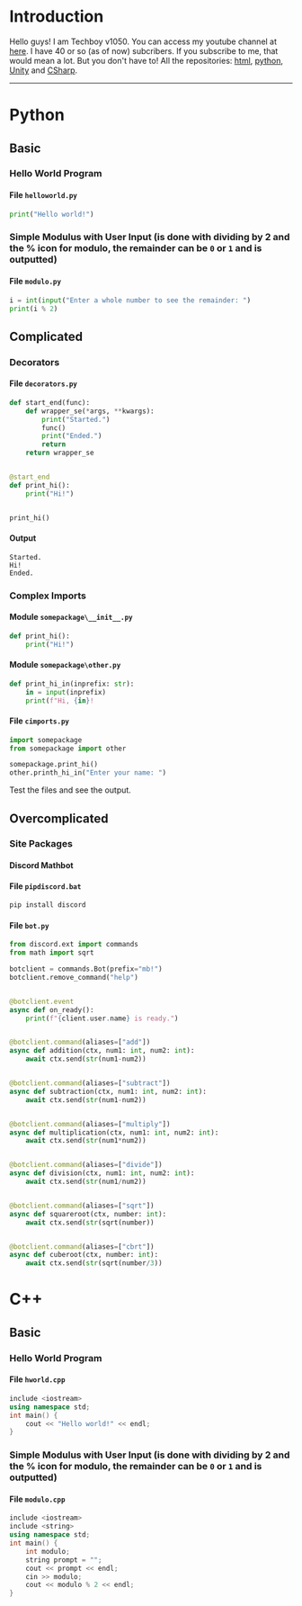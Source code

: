 # Introduction
Hello guys! I am Techboy v1050. You can access my youtube channel at [here](https://www.youtube.com/channel/UCzbYYyFvd5lXhEK_EdnPkTw). I have 40 or so (as of now) subcribers.
If you subscribe to me, that would mean a lot. But you don't have to! All the repositories: [html](https://github.com/KivancTok/html), [python](https://github.com/KivancTok/python), [Unity](https://github.com/KivancTok/Unity) and [CSharp](https://github.com/KivancTok/CSharp).
***
# Python
## Basic
### Hello World Program
#### File `helloworld.py`
```py
print("Hello world!")
```
### Simple Modulus with User Input (is done with dividing by 2 and the % icon for modulo, the remainder can be `0` or `1` and is outputted)
#### File `modulo.py`
```py
i = int(input("Enter a whole number to see the remainder: ")
print(i % 2)
```
## Complicated
### Decorators
#### File `decorators.py`
```py
def start_end(func):
	def wrapper_se(*args, **kwargs):
		print("Started.")
		func()
		print("Ended.")
		return
	return wrapper_se


@start_end
def print_hi():
	print("Hi!")


print_hi()
```
#### Output
```
Started.
Hi!
Ended.
```
### Complex Imports
#### Module `somepackage\__init__.py`
```py
def print_hi():
	print("Hi!")
```
#### Module `somepackage\other.py`
```py
def print_hi_in(inprefix: str):
	in = input(inprefix)
	print(f"Hi, {in}!
```
#### File `cimports.py`
```py
import somepackage
from somepackage import other

somepackage.print_hi()
other.printh_hi_in("Enter your name: ")
```
Test the files and see the output.
## Overcomplicated
### Site Packages
#### Discord Mathbot
#### File `pipdiscord.bat`
```bat
pip install discord
```
#### File `bot.py`
```py
from discord.ext import commands
from math import sqrt

botclient = commands.Bot(prefix="mb!")
botclient.remove_command("help")


@botclient.event
async def on_ready():
	print(f"{client.user.name} is ready.")


@botclient.command(aliases=["add"])
async def addition(ctx, num1: int, num2: int):
	await ctx.send(str(num1-num2))


@botclient.command(aliases=["subtract"])
async def subtraction(ctx, num1: int, num2: int):
	await ctx.send(str(num1-num2))


@botclient.command(aliases=["multiply"])
async def multiplication(ctx, num1: int, num2: int):
	await ctx.send(str(num1*num2))


@botclient.command(aliases=["divide"])
async def division(ctx, num1: int, num2: int):
	await ctx.send(str(num1/num2))


@botclient.command(aliases=["sqrt"])
async def squareroot(ctx, number: int):
	await ctx.send(str(sqrt(number))


@botclient.command(aliases=["cbrt"])
async def cuberoot(ctx, number: int):
	await ctx.send(str(sqrt(number/3))

```
# C++
## Basic
### Hello World Program
#### File `hworld.cpp`
```cpp
include <iostream>
using namespace std;
int main() {
	cout << "Hello world!" << endl;
}
```
### Simple Modulus with User Input (is done with dividing by 2 and the % icon for modulo, the remainder can be `0` or `1` and is outputted)
#### File `modulo.cpp`
```cpp
include <iostream>
include <string>
using namespace std;
int main() {
	int modulo;
	string prompt = "";
	cout << prompt << endl;
	cin >> modulo;
	cout << modulo % 2 << endl; 
}
```
